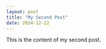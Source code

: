 ```yaml
---
layout: post
title: "My Second Post"
date: 2024-12-22
---
```


This is the content of my second post.
